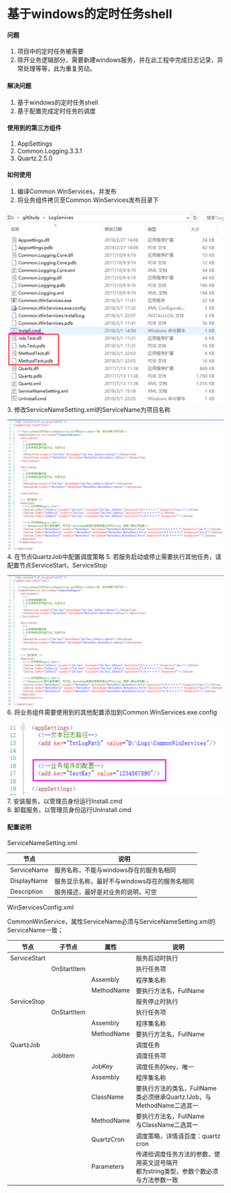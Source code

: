 # 基于windows的定时任务shell

#### 问题
1. 项目中的定时任务被需要
2. 除开业务逻辑部分，需要新建windows服务，并在此工程中完成日志记录，异常处理等等，此为重复劳动。

#### 解决问题
1. 基于windows的定时任务shell
2. 基于配置完成定时任务的调度

#### 使用到的第三方组件
1. AppSettings
2. Common.Logging.3.3.1
3. Quartz.2.5.0


#### 如何使用
1. 编译Common.WinServices，并发布
2. 将业务组件拷贝至Common.WinServices发布目录下

![image](https://github.com/GavinYao2018/first/blob/master/pic/winserviceshell/publish.png)
3. 修改ServiceNameSetting.xml的ServiceName为项目名称

![image](https://github.com/GavinYao2018/first/blob/master/pic/winserviceshell/config.png)
4. 在节点QuartzJob中配置调度策略
5. 若服务启动或停止需要执行其他任务，请配置节点ServiceStart，ServiceStop

![image](https://github.com/GavinYao2018/first/blob/master/pic/winserviceshell/config.png)
6. 将业务组件需要使用到的其他配置添加到Common.WinServices.exe.config

![image](https://github.com/GavinYao2018/first/blob/master/pic/winserviceshell/add_settings.png)
<br>
7. 安装服务，以管理员身份运行Install.cmd
<br>
8. 卸载服务，以管理员身份运行UnInstall.cmd

#### 配置说明
ServiceNameSetting.xml

节点 | 说明
---|---
ServiceName | 服务名称，不能与windows存在的服务名相同
DisplayName | 服务显示名称，最好不与windows存在的服务名相同
Description | 服务描述，最好是对业务的说明，可空


WinServicesConfig.xml

CommonWinService，属性ServiceName必须与ServiceNameSetting.xml的ServiceName一致； 


|节点 | 子节点 | 属性 | 说明|
|---|---|---|---|
| ServiceStart | | | 服务启动时执行|
| | OnStartItem | | 执行任务项|
| | | Assembly | 程序集名称|
| | | MethodName | 要执行方法名，FullName |
| ServiceStop | | | 服务停止时执行 |
| | OnStartItem | | 执行任务项|
| | | Assembly | 程序集名称|
| | | MethodName | 要执行方法名，FullName |
| QuartzJob | | | 调度任务 |
|  | JobItem |  | 调度任务项 |
| | | JobKey | 调度任务的key，唯一|
| | | Assembly | 程序集名称|
| | | ClassName | 要执行方法的类名，FullName<br>类必须继承Quartz.IJob，与MethodName二选其一 |
| | | MethodName | 要执行方法名，FullName<br>与ClassName二选其一 |
| | | QuartzCron | 调度策略，详情请百度：quartz cron |
| | | Parameters | 传递给调度任务方法的参数，使用英文逗号隔开<br>都为string类型，参数个数必须与方法参数一致 |

